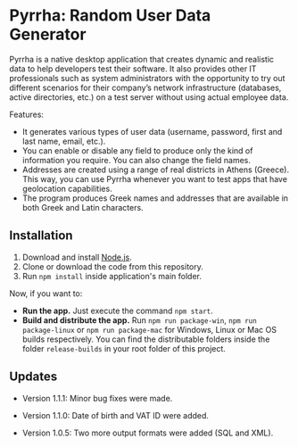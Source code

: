 # **Pyrrha: Random User Data Generator**

Pyrrha is a native desktop application that creates dynamic and realistic data to help developers test their software. It also provides other IT professionals such as system administrators with the opportunity to try out different scenarios for their company’s network infrastructure (databases, active directories, etc.) on a test server without using actual employee data.

Features: 

* It generates various types of user data (username, password, first and last name, email, etc.).
* You can enable or disable any field to produce only the kind of information you require. You can also change the field names.
* Addresses are created using a range of real districts in Athens (Greece). This way, you can use Pyrrha whenever you want to test apps that have geolocation capabilities.
* The program produces Greek names and addresses that are available in both Greek and Latin characters. 


##  **Installation**

1. Download and install [Node.js](https://nodejs.org/en/).
2. Clone or download the code from this repository.
3. Run `npm install` inside application's main folder.

Now, if you want to:

* **Run the app.** Just execute the command `npm start`.
* **Build and distribute the app.** Run `npm run package-win`, `npm run package-linux` or `npm run package-mac` for Windows,  Linux or Mac OS builds respectively. You can find the distributable folders inside the folder `release-builds` in your root folder of this project. 


##  **Updates**

* Version 1.1.1: Minor bug fixes were made.

* Version 1.1.0: Date of birth and VAT ID were added.

* Version 1.0.5: Two more output formats were added (SQL and XML).


